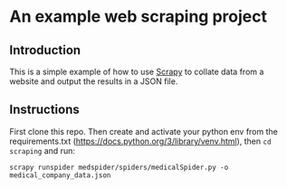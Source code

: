 # An example web scraping project

## Introduction

This is a simple example of how to use [Scrapy](https://scrapy.org/) to collate data from a website and output the results in a JSON file.

## Instructions

First clone this repo. Then create and activate your python env from the requirements.txt (https://docs.python.org/3/library/venv.html),
then `cd scraping` and run:
```
scrapy runspider medspider/spiders/medicalSpider.py -o medical_company_data.json
```
